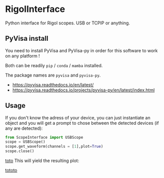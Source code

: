 # RigolInterface
Python interface for Rigol scopes. USB or TCPIP or anything.

## PyVisa install

You need to install PyVisa and PyVisa-py in order for this software to work on any platform !

Both can be readily `pip` / `conda` / `mamba` installed.

The package names are `pyvisa` and `pyvisa-py`.

- https://pyvisa.readthedocs.io/en/latest/
- https://pyvisa.readthedocs.io/projects/pyvisa-py/en/latest/index.html

## Usage

If you don't know the adress of your device, you can just instantiate an object and you will get a prompt to chose between the detected devices (if any are detected):
```python
from ScopeInterface import USBScope
scope = USBScope()
scope.get_waveform(channels = [1],plot=True)
scope.close()
```
[toto](device_choice.png)
This will yield the resulting plot:

[tototo](plot.png)
